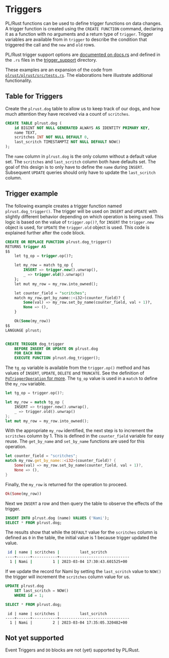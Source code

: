 # Triggers

PL/Rust functions can be used to define trigger functions on data changes.
A trigger function is created using the `CREATE FUNCTION` command, declaring it as a function with no arguments and a return type of
`trigger`. Trigger variables are available from in `trigger`
to describe the condition that triggered the call and the `new` and `old`
rows.

PL/Rust trigger support options are [documented on docs.rs](https://docs.rs/pgx/latest/pgx/prelude/struct.PgTrigger.html) and defined in the `.rs` files in the
[trigger_support](https://github.com/tcdi/pgx/tree/master/pgx/src/trigger_support) directory.

These examples are an expansion of the code from [`plrust/plrust/src/tests.rs`](https://github.com/tcdi/plrust/blob/main/plrust/src/tests.rs). The elaborations here
illustrate additional functionality.

## Table for Triggers

Create the `plrust.dog` table to allow us to keep track of our dogs, and how much attention
they have received via a count of `scritches`.


```sql
CREATE TABLE plrust.dog (
    id BIGINT NOT NULL GENERATED ALWAYS AS IDENTITY PRIMARY KEY,
    name TEXT,
    scritches INT NOT NULL DEFAULT 0,
    last_scritch TIMESTAMPTZ NOT NULL DEFAULT NOW()
);
```

The `name` column in `plrust.dog` is the only column without a default
value set.  The `scritches` and `last_scritch` column both have defaults set.
The goal of this design is to only have to define the `name` during `INSERT`.
Subsequent `UPDATE` queries should only have to update the
`last_scritch` column.

## Trigger example

The following example creates a trigger function named `plrust.dog_trigger()`.
The trigger will be used on `INSERT` and `UPDATE` with slightly different
behavior depending on which operation is being used. This logic is based
on the value of `trigger.op()?`, for `INSERT` the `trigger.new` object is used,
for `UPDATE` the `trigger.old` object is used.
This code is explained further after the code block.


```sql
CREATE OR REPLACE FUNCTION plrust.dog_trigger()
RETURNS trigger AS
$$
    let tg_op = trigger.op()?;

    let my_row = match tg_op {
        INSERT => trigger.new().unwrap(),
        _ => trigger.old().unwrap()
    };
    let mut my_row = my_row.into_owned();

    let counter_field = "scritches";
    match my_row.get_by_name::<i32>(counter_field)? {
        Some(val) => my_row.set_by_name(counter_field, val + 1)?,
        None => (),
    }

    Ok(Some(my_row))
$$
LANGUAGE plrust;


CREATE TRIGGER dog_trigger
    BEFORE INSERT OR UPDATE ON plrust.dog
    FOR EACH ROW
    EXECUTE FUNCTION plrust.dog_trigger();
```

The `tg_op` variable is available from the `trigger.op()` method and has values
of `INSERT`, `UPDATE`, `DELETE` and `TRUNCATE`.  See the definition
of [`PgTriggerOperation` for more](https://docs.rs/pgx/latest/pgx/prelude/enum.PgTriggerOperation.html).
The `tg_op` value is used in a `match` to define the `my_row` variable.


```rust
let tg_op = trigger.op()?;

let my_row = match tg_op {
    INSERT => trigger.new().unwrap(),
    _ => trigger.old().unwrap()
};
let mut my_row = my_row.into_owned();
```

With the appropriate `my_row` identified, the next step is to increment the
`scritches` column by 1.  This is defined in the `counter_field` variable
for easy reuse. The `get_by_name` and `set_by_name` functions are used for
this operation.

```rust
let counter_field = "scritches";
match my_row.get_by_name::<i32>(counter_field)? {
    Some(val) => my_row.set_by_name(counter_field, val + 1)?,
    None => (),
}
```

Finally, the `my_row` is returned for the operation to proceed.

```rust
Ok(Some(my_row))
```


Next we `INSERT` a row and then query the table to observe the effects of the trigger.

```sql
INSERT INTO plrust.dog (name) VALUES ('Nami');
SELECT * FROM plrust.dog;
```

The results show that while the `DEFAULT` value for the `scritches` column is
defined as `0` in the table, the initial value is 1 because trigger updated
the value.


```bash
 id | name | scritches |         last_scritch          
----+------+-----------+-------------------------------
  1 | Nami |         1 | 2023-03-04 17:30:43.601525+00
```

If we update the record for Nami by setting the `last_scritch` value to `NOW()`
the trigger will increment the `scritches` column value for us.

```sql
UPDATE plrust.dog
    SET last_scritch = NOW()
    WHERE id = 1;

SELECT * FROM plrust.dog;
```


```
 id | name | scritches |         last_scritch          
----+------+-----------+-------------------------------
  1 | Nami |         2 | 2023-03-04 17:35:05.320482+00
```



## Not yet supported

Event Triggers and `DO` blocks are not (yet) supported by PL/Rust.


